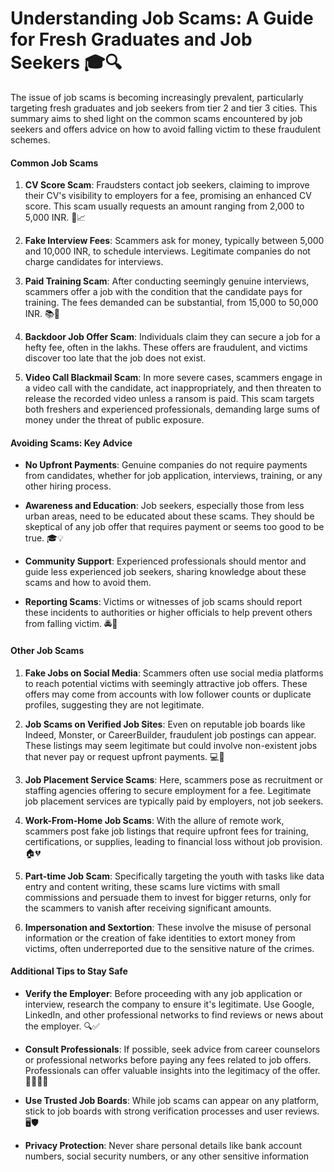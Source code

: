 # Understanding Job Scams: A Guide for Fresh Graduates and Job Seekers 🎓🔍

The issue of job scams is becoming increasingly prevalent, particularly targeting fresh graduates and job seekers from tier 2 and tier 3 cities. This summary aims to shed light on the common scams encountered by job seekers and offers advice on how to avoid falling victim to these fraudulent schemes.

#### Common Job Scams

1. **CV Score Scam**: Fraudsters contact job seekers, claiming to improve their CV's visibility to employers for a fee, promising an enhanced CV score. This scam usually requests an amount ranging from 2,000 to 5,000 INR. 💼📈

2. **Fake Interview Fees**: Scammers ask for money, typically between 5,000 and 10,000 INR, to schedule interviews. Legitimate companies do not charge candidates for interviews. 

3. **Paid Training Scam**: After conducting seemingly genuine interviews, scammers offer a job with the condition that the candidate pays for training. The fees demanded can be substantial, from 15,000 to 50,000 INR. 📚💸

4. **Backdoor Job Offer Scam**: Individuals claim they can secure a job for a hefty fee, often in the lakhs. These offers are fraudulent, and victims discover too late that the job does not exist. 

5. **Video Call Blackmail Scam**: In more severe cases, scammers engage in a video call with the candidate, act inappropriately, and then threaten to release the recorded video unless a ransom is paid. This scam targets both freshers and experienced professionals, demanding large sums of money under the threat of public exposure. 

#### Avoiding Scams: Key Advice

- **No Upfront Payments**: Genuine companies do not require payments from candidates, whether for job application, interviews, training, or any other hiring process. 

- **Awareness and Education**: Job seekers, especially those from less urban areas, need to be educated about these scams. They should be skeptical of any job offer that requires payment or seems too good to be true. 🎓💡

- **Community Support**: Experienced professionals should mentor and guide less experienced job seekers, sharing knowledge about these scams and how to avoid them. 

- **Reporting Scams**: Victims or witnesses of job scams should report these incidents to authorities or higher officials to help prevent others from falling victim. 🚔📢

#### Other Job Scams

1. **Fake Jobs on Social Media**: Scammers often use social media platforms to reach potential victims with seemingly attractive job offers. These offers may come from accounts with low follower counts or duplicate profiles, suggesting they are not legitimate. 

2. **Job Scams on Verified Job Sites**: Even on reputable job boards like Indeed, Monster, or CareerBuilder, fraudulent job postings can appear. These listings may seem legitimate but could involve non-existent jobs that never pay or request upfront payments. 💻🚫

3. **Job Placement Service Scams**: Here, scammers pose as recruitment or staffing agencies offering to secure employment for a fee. Legitimate job placement services are typically paid by employers, not job seekers. 

4. **Work-From-Home Job Scams**: With the allure of remote work, scammers post fake job listings that require upfront fees for training, certifications, or supplies, leading to financial loss without job provision. 🏠💔

5. **Part-time Job Scam**: Specifically targeting the youth with tasks like data entry and content writing, these scams lure victims with small commissions and persuade them to invest for bigger returns, only for the scammers to vanish after receiving significant amounts. 

6. **Impersonation and Sextortion**: These involve the misuse of personal information or the creation of fake identities to extort money from victims, often underreported due to the sensitive nature of the crimes. 

#### Additional Tips to Stay Safe

- **Verify the Employer**: Before proceeding with any job application or interview, research the company to ensure it's legitimate. Use Google, LinkedIn, and other professional networks to find reviews or news about the employer. 🔍✅

- **Consult Professionals**: If possible, seek advice from career counselors or professional networks before paying any fees related to job offers. Professionals can offer valuable insights into the legitimacy of the offer. 👨‍🏫👩‍💼

- **Use Trusted Job Boards**: While job scams can appear on any platform, stick to job boards with strong verification processes and user reviews. 🖥️🛡️

- **Privacy Protection**: Never share personal details like bank account numbers, social security numbers, or any other sensitive information

